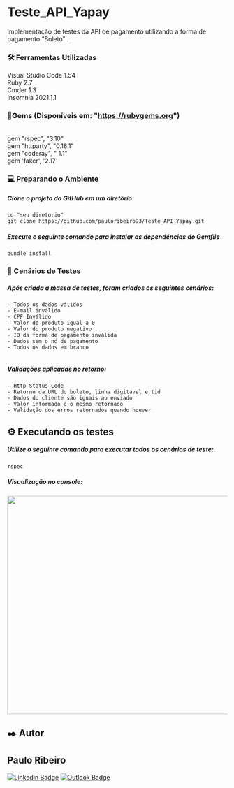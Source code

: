 # Teste_API_Yapay
 
 Implementação de testes da API de pagamento utilizando a forma de pagamento “Boleto” .


### 🛠️ Ferramentas Utilizadas

Visual Studio Code 1.54 
<br>Ruby 2.7
<br>Cmder 1.3
<br>Insomnia 2021.1.1

### :gem:Gems (Disponíveis em:  "https://rubygems.org")
<br>gem "rspec", "3.10"
<br>gem "httparty", "0.18.1"
<br>gem "coderay", " 1.1"
<br>gem 'faker', '2.17'


### :computer: Preparando o Ambiente

##### Clone o projeto do GitHub em um diretório:

```
cd "seu diretorio"
git clone https://github.com/pauloribeiro93/Teste_API_Yapay.git

```

##### Execute o seguinte comando para instalar as dependências do Gemfile

```
bundle install
```

### :microscope: Cenários de Testes

##### Após criada a massa de testes, foram criados os seguintes cenários:

```
- Todos os dados válidos
- E-mail inválido
- CPF Inválido
- Valor do produto igual a 0
- Valor do produto negativo
- ID da forma de pagamento inválida
- Dados sem o nó de pagamento
- Todos os dados em branco
 
```
##### Validações aplicadas no retorno:
 
```
- Http Status Code
- Retorno da URL do boleto, linha digitável e tid
- Dados do cliente são iguais ao enviado
- Valor informado é o mesmo retornado
- Validação dos erros retornados quando houver
```


## ⚙️ Executando os testes

##### Utilize o seguinte comando para executar todos os cenários de teste: 

```
rspec
``````
##### Visualização no console:

  <img src="https://raw.githubusercontent.com/pauloribeiro93/Teste_API_Yapay/main/gif/Rspec_Cenarios.gif" width="700" height="500" />


## ✒️ Autor


## Paulo Ribeiro

[![Linkedin Badge](https://img.shields.io/badge/-Paulo-blue?style=flat-square&logo=Linkedin&logoColor=white&link=https://www.linkedin.com/in/ribeiro-paulo/)](https://www.linkedin.com/in/ribeiro-paulo/) 
[![Outlook Badge](https://img.shields.io/badge/-Paulo_Ribeiro-0078d4?style=flat-square&logo=microsoft-outlook&logoColor=white&link=mailto:pauloribeiro93@hotmail.com)](mailto:pauloribeiro93@hotmail.com)
